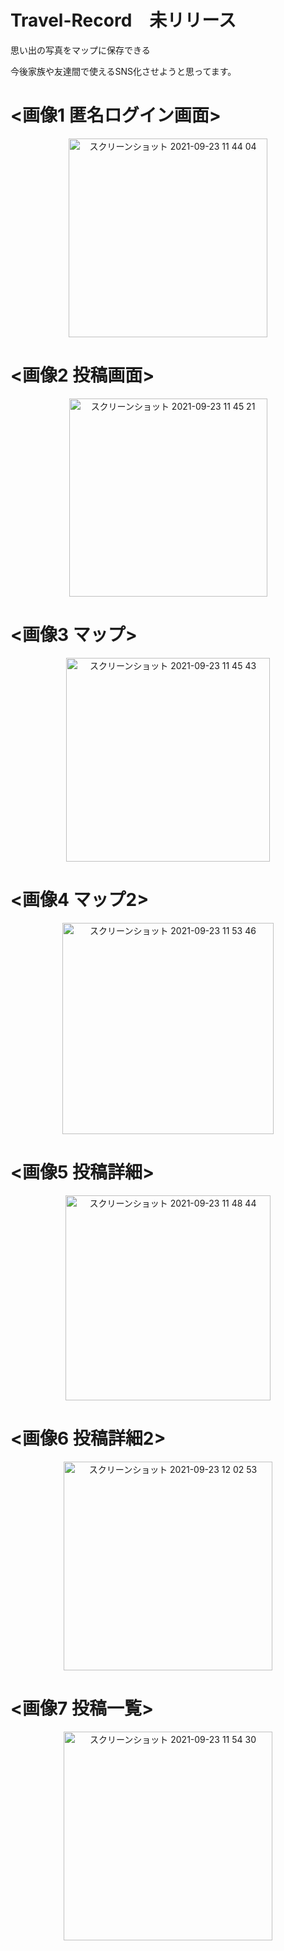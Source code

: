 # Travel-Record　未リリース
思い出の写真をマップに保存できる

今後家族や友達間で使えるSNS化させようと思ってます。

# <画像1 匿名ログイン画面>


<div align="center">
  <img width="318" alt="スクリーンショット 2021-09-23 11 44 04" src="https://user-images.githubusercontent.com/67153136/134448625-3603bb3c-0eea-4349-92a8-bd9414e8c0bb.png">
</div>

# <画像2 投稿画面>


<div align="center">
<img width="317" alt="スクリーンショット 2021-09-23 11 45 21" src="https://user-images.githubusercontent.com/67153136/134448696-55377ec3-048a-423a-b432-add766724324.png">
</div>

# <画像3 マップ>


<div align="center">
<img width="326" alt="スクリーンショット 2021-09-23 11 45 43" src="https://user-images.githubusercontent.com/67153136/134448834-61a865a7-6929-4689-9251-f20750cf3501.png">
</div>

# <画像4 マップ2>


<div align="center">
<img width="338" alt="スクリーンショット 2021-09-23 11 53 46" src="https://user-images.githubusercontent.com/67153136/134448837-df393293-b84a-4801-9c33-ccf4b173b402.png">
  </div>
  
# <画像5 投稿詳細>


<div align="center">
<img width="328" alt="スクリーンショット 2021-09-23 11 48 44" src="https://user-images.githubusercontent.com/67153136/134448894-224b8650-e3e3-4610-9b8c-b5300c19ed5c.png">
</div>

# <画像6 投稿詳細2>


<div align="center">
<img width="334" alt="スクリーンショット 2021-09-23 12 02 53" src="https://user-images.githubusercontent.com/67153136/134449012-6e1ab342-e1da-4bb7-b233-601c1b5c9a1d.png">
</div>


# <画像7 投稿一覧>

<div align="center">
<img width="334" alt="スクリーンショット 2021-09-23 11 54 30" src="https://user-images.githubusercontent.com/67153136/134449542-94888b8c-7549-4a2e-9139-babd59ee8372.png">
</div>







